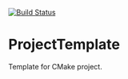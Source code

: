 [![Build Status](https://travis-ci.com/vglad/ProjectTemplate.svg?branch=master)](https://travis-ci.com/vglad/ProjectTemplate)

# ProjectTemplate
Template for CMake project.
